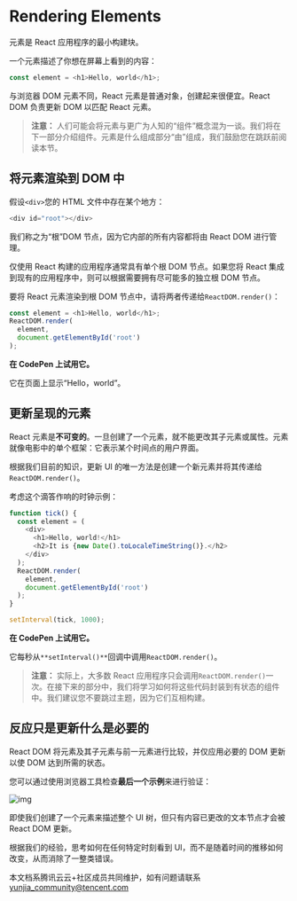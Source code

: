 # Rendering Elements

元素是 React 应用程序的最小构建块。

一个元素描述了你想在屏幕上看到的内容：

```javascript
const element = <h1>Hello, world</h1>;
```

与浏览器 DOM 元素不同，React 元素是普通对象，创建起来很便宜。React DOM 负责更新 DOM 以匹配 React 元素。

> **注意：** 人们可能会将元素与更广为人知的“组件”概念混为一谈。我们将在下一部分介绍组件。元素是什么组成部分“由”组成，我们鼓励您在跳跃前阅读本节。

## 将元素渲染到 DOM 中

假设`<div>`您的 HTML 文件中存在某个地方：

```javascript
<div id="root"></div>
```

我们称之为“根”DOM 节点，因为它内部的所有内容都将由 React DOM 进行管理。

仅使用 React 构建的应用程序通常具有单个根 DOM 节点。如果您将 React 集成到现有的应用程序中，则可以根据需要拥有尽可能多的独立根 DOM 节点。

要将 React 元素渲染到根 DOM 节点中，请将两者传递给`ReactDOM.render()`：

```javascript
const element = <h1>Hello, world</h1>;
ReactDOM.render(
  element,
  document.getElementById('root')
);
```

**在 CodePen 上试用它。**

它在页面上显示“Hello，world”。

## 更新呈现的元素

React 元素是**不可变的**。一旦创建了一个元素，就不能更改其子元素或属性。元素就像电影中的单个框架：它表示某个时间点的用户界面。

根据我们目前的知识，更新 UI 的唯一方法是创建一个新元素并将其传递给`ReactDOM.render()`。

考虑这个滴答作响的时钟示例：

```javascript
function tick() {
  const element = (
    <div>
      <h1>Hello, world!</h1>
      <h2>It is {new Date().toLocaleTimeString()}.</h2>
    </div>
  );
  ReactDOM.render(
    element,
    document.getElementById('root')
  );
}

setInterval(tick, 1000);
```

**在 CodePen 上试用它。**

它每秒从`**setInterval()**`回调中调用`ReactDOM.render()`。

> **注意：** 实际上，大多数 React 应用程序只会调用`ReactDOM.render()`一次。在接下来的部分中，我们将学习如何将这些代码封装到有状态的组件中。我们建议您不要跳过主题，因为它们互相构建。

## 反应只是更新什么是必要的

React DOM 将元素及其子元素与前一元素进行比较，并仅应用必要的 DOM 更新以使 DOM 达到所需的状态。

您可以通过使用浏览器工具检查**最后一个示例**来进行验证：

![img](https://ask.qcloudimg.com/http-save/devdocs/tl8mqpylmb.gif)

即使我们创建了一个元素来描述整个 UI 树，但只有内容已更改的文本节点才会被 React DOM 更新。

根据我们的经验，思考如何在任何特定时刻看到 UI，而不是随着时间的推移如何改变，从而消除了一整类错误。

本文档系腾讯云云+社区成员共同维护，如有问题请联系 yunjia_community@tencent.com